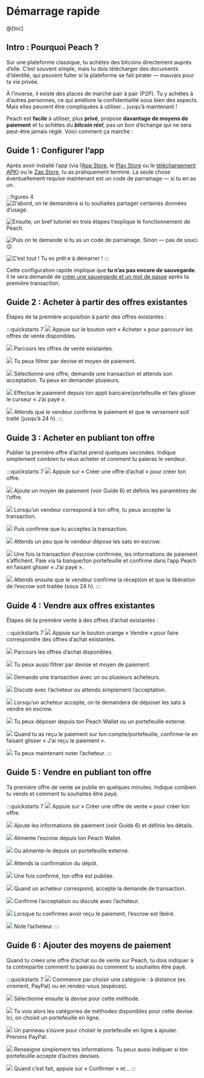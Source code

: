 # Démarrage rapide

@[toc]

## Intro : Pourquoi Peach ?

Sur une plateforme classique, tu achètes des bitcoins directement auprès d’elle. C’est souvent simple, mais tu dois télécharger des documents d’identité, qui peuvent fuiter si la plateforme se fait pirater — mauvais pour ta vie privée.

À l’inverse, il existe des places de marché pair à pair (P2P). Tu y achètes à d’autres personnes, ce qui améliore la confidentialité sous bien des aspects. Mais elles peuvent être compliquées à utiliser… jusqu’à maintenant !

Peach est **facile** à utiliser, plus **privé**, propose **davantage de moyens de paiement** et tu achètes du _**bitcoin réel**_, pas un bon d’échange qui ne sera peut-être jamais réglé. Voici comment ça marche :

## Guide 1 : Configurer l’app

Après avoir installé l’app (via l’[App Store]($iosUrl$), le [Play Store]($androidUrl$) ou le [téléchargement APK](/apk/)) ou le [Zap Store](https://zapstore.dev/), tu as pratiquement terminé.
La seule chose éventuellement requise maintenant est un code de parrainage — si tu en as un.

:::figures 4
![D’abord, on te demandera si tu souhaites partager certaines données d’usage.](/img/faq/quickstart/onboarding/usage-data.png)

![Ensuite, un bref tutoriel en trois étapes t’explique le fonctionnement de Peach.](/img/faq/quickstart/onboarding/1.png)

![Puis on te demande si tu as un code de parrainage. Sinon — pas de souci 😉](/img/faq/quickstart/onboarding/new.png)

![C’est tout ! Tu es prêt·e à démarrer !](/img/faq/quickstart/onboarding/created.png)
:::

Cette configuration rapide implique que **tu n’as pas encore de sauvegarde**. Il te sera demandé de [créer une sauvegarde et un mot de passe](/faq/account/#how-should-i-store-my-backup) après ta première transaction.

## Guide 2 : Acheter à partir des offres existantes

Étapes de ta première acquisition à partir des offres existantes :

:::quickstarts 7
![](/img/faq/quickstart/069-screenshots/00-homepage.png)
Appuie sur le bouton vert « Acheter » pour parcourir les offres de vente disponibles.

![](/img/faq/quickstart/069-screenshots/buy-accept/02-browse.png)
Parcours les offres de vente existantes.

![](/img/faq/quickstart/069-screenshots/buy-accept/03-filter.png)
Tu peux filtrer par devise et moyen de paiement.

![](/img/faq/quickstart/069-screenshots/buy-accept/04-request-trade.png)
Sélectionne une offre, demande une transaction et attends son acceptation. Tu peux en demander plusieurs.

![](/img/faq/quickstart/069-screenshots/buy-accept/05-confirm-payment.png)
Effectue le paiement depuis ton appli bancaire/portefeuille et fais glisser le curseur « J’ai payé ».

![](/img/faq/quickstart/069-screenshots/buy-accept/06-wait-payout.png)
Attends que le vendeur confirme le paiement et que le versement soit traité (jusqu’à 24 h).
:::

## Guide 3 : Acheter en publiant ton offre

Publier ta première offre d’achat prend quelques secondes. Indique simplement combien tu veux acheter et comment tu paieras le vendeur.

:::quickstarts 7
![](/img/faq/quickstart/069-screenshots/00-homepage.png)
Appuie sur « Créer une offre d’achat » pour créer ton offre.

![](/img/faq/quickstart/069-screenshots/buy-offer/01-create-offer.png)
Ajoute un moyen de paiement (voir Guide 6) et définis les paramètres de l’offre.

![](/img/faq/quickstart/069-screenshots/buy-offer/03-accept-trade-request.png)
Lorsqu’un vendeur correspond à ton offre, tu peux accepter la transaction.

![](/img/faq/quickstart/069-screenshots/buy-offer/04-confirm-trade-request.png)
Puis confirme que tu acceptes la transaction.

![](/img/faq/quickstart/069-screenshots/buy-offer/05-wait-escrow.png)
Attends un peu que le vendeur dépose les sats en escrow.

![](/img/faq/quickstart/069-screenshots/buy-offer/06-confirm-payment.png)
Une fois la transaction d’escrow confirmée, les informations de paiement s’affichent. Paie via ta banque/ton portefeuille et confirme dans l’app Peach en faisant glisser « J’ai payé ».

![](/img/faq/quickstart/069-screenshots/buy-offer/07-wait-payout.png)
Attends ensuite que le vendeur confirme la réception et que la libération de l’escrow soit traitée (sous 24 h).
:::

## Guide 4 : Vendre aux offres existantes

Étapes de ta première vente à des offres d’achat existantes :

:::quickstarts 7
![](/img/faq/quickstart/069-screenshots/00-homepage.png)
Appuie sur le bouton orange « Vendre » pour faire correspondre des offres d’achat existantes.

![](/img/faq/quickstart/069-screenshots/sell-accept/01-browse-offers.png)
Parcours les offres d’achat disponibles.

![](/img/faq/quickstart/069-screenshots/sell-accept/02-filter-offers.png)
Tu peux aussi filtrer par devise et moyen de paiement.

![](/img/faq/quickstart/069-screenshots/sell-accept/03-request-trade.png)
Demande une transaction avec un ou plusieurs acheteurs.

![](/img/faq/quickstart/069-screenshots/sell-accept/04-chat-trade.png)
Discute avec l’acheteur ou attends simplement l’acceptation.

![](/img/faq/quickstart/069-screenshots/sell-accept/05-create-escrow.png)
Lorsqu’un acheteur accepte, on te demandera de déposer les sats à vendre en escrow.

![](/img/faq/quickstart/069-screenshots/sell-accept/06-create-escrow.png)
Tu peux déposer depuis ton Peach Wallet ou un portefeuille externe.

![](/img/faq/quickstart/069-screenshots/sell-accept/07-confirm-payment.png)
Quand tu as reçu le paiement sur ton compte/portefeuille, confirme-le en faisant glisser « J’ai reçu le paiement ».

![](/img/faq/quickstart/069-screenshots/sell-accept/08-rate-user.png)
Tu peux maintenant noter l’acheteur.
:::

## Guide 5 : Vendre en publiant ton offre

Ta première offre de vente se publie en quelques minutes. Indique combien tu vends et comment tu souhaites être payé.

:::quickstarts 7
![](/img/faq/quickstart/069-screenshots/00-homepage.png)
Appuie sur « Créer une offre de vente » pour créer ton offre.

![](/img/faq/quickstart/069-screenshots/sell-offer/02-set-offer-details.png)
Ajoute les informations de paiement (voir Guide 6) et définis les détails.

![](/img/faq/quickstart/069-screenshots/sell-offer/03-fund-from-peach.png)
Alimente l’escrow depuis ton Peach Wallet.

![](/img/faq/quickstart/069-screenshots/sell-offer/04-fund-from-external.png)
Ou alimente-le depuis un portefeuille externe.

![](/img/faq/quickstart/069-screenshots/sell-offer/05-confirm-escrow-tx.png)
Attends la confirmation du dépôt.

![](/img/faq/quickstart/069-screenshots/sell-offer/06-offer-published.png)
Une fois confirmé, ton offre est publiée.

![](/img/faq/quickstart/069-screenshots/sell-offer/07-accept-trade-request.png)
Quand un acheteur correspond, accepte la demande de transaction.

![](/img/faq/quickstart/069-screenshots/sell-offer/08-accept-trade-request.png)
Confirme l’acceptation ou discute avec l’acheteur.

![](/img/faq/quickstart/069-screenshots/sell-offer/09-confirm-received-payment.png)
Lorsque tu confirmes avoir reçu le paiement, l’escrow est libéré.

![](/img/faq/quickstart/069-screenshots/sell-offer/10-rate-user.png)
Note l’acheteur.
:::

## Guide 6 : Ajouter des moyens de paiement

Quand tu crées une offre d’achat ou de vente sur Peach, tu dois indiquer à ta contrepartie comment tu paieras ou comment tu souhaites être payé.

:::quickstarts 7
![](/img/faq/quickstart/add-payment-method/AddPM01.png)
Commence par choisir une catégorie : à distance (ex. virement, PayPal) ou en rendez-vous (espèces).

![](/img/faq/quickstart/add-payment-method/AddPM02.png)
Sélectionne ensuite la devise pour cette méthode.

![](/img/faq/quickstart/add-payment-method/AddPM03.png)
Tu vois alors les catégories de méthodes disponibles pour cette devise. Ici, on choisit un portefeuille en ligne.

![](/img/faq/quickstart/add-payment-method/AddPM04.png)
Un panneau s’ouvre pour choisir le portefeuille en ligne à ajouter. Prenons PayPal.

![](/img/faq/quickstart/add-payment-method/AddPM05.png)
Renseigne simplement tes informations. Tu peux aussi indiquer si ton portefeuille accepte d’autres devises.

![](/img/faq/quickstart/add-payment-method/AddPM06.png)
Quand c’est fait, appuie sur « Confirmer » et…
:::
